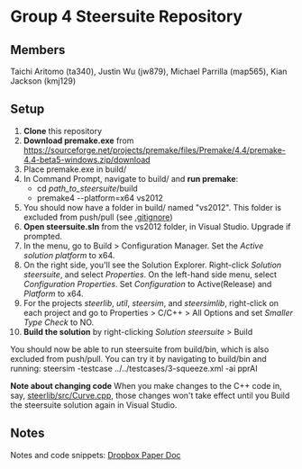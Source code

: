 # Group 4 Steersuite Repository

## Members
Taichi Aritomo (ta340), Justin Wu (jw879), Michael Parrilla (map565), Kian Jackson (kmj129)


## Setup
1. **Clone** this repository
2. **Download premake.exe** from https://sourceforge.net/projects/premake/files/Premake/4.4/premake-4.4-beta5-windows.zip/download
3. Place premake.exe in build/
4. In Command Prompt, navigate to build/ and **run premake**:
   - cd *path_to_steersuite*/build
   - premake4 --platform=x64 vs2012
5. You should now have a folder in build/ named "vs2012". This folder is excluded from push/pull (see [.gitignore](.gitignore))
6. **Open steersuite.sln** from the vs2012 folder, in Visual Studio. Upgrade if prompted.
7. In the menu, go to Build > Configuration Manager. Set the *Active solution platform* to x64.
8. On the right side, you'll see the Solution Explorer. Right-click *Solution steersuite*, and select *Properties*. On the left-hand side menu, select *Configuration Properties*. Set *Configuration* to Active(Release) and *Platform* to x64.
9. For the projects *steerlib*, *util*, *steersim*, and *steersimlib*, right-click on each project and go to Properties > C/C++ > All Options and set *Smaller Type Check* to NO.
10. **Build the solution** by right-clicking *Solution steersuite* > Build

You should now be able to run steersuite from build/bin, which is also excluded from push/pull.
You can try it by navigating to build/bin and running: steersim -testcase ../../testcases/3-squeeze.xml -ai pprAI

**Note about changing code**
When you make changes to the C++ code in, say, [steerlib/src/Curve.cpp](steerlib/src/Curve.cpp), those changes won't take effect until you Build the steersuite solution again in Visual Studio.


## Notes
Notes and code snippets: [Dropbox Paper Doc](https://paper.dropbox.com/doc/Steersuite-Assignments-4pWAWAmWmpfuaMozsfF6y?_tk=share_copylink)
